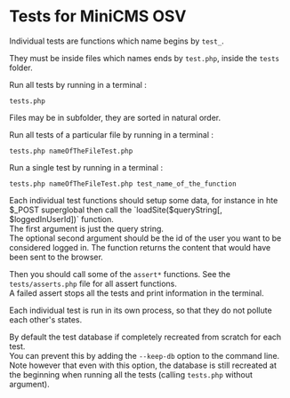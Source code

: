 # Tests for MiniCMS OSV

Individual tests are functions which name begins by `test_`.

They must be inside files which names ends by `test.php`, inside the `tests` folder.

Run all tests by running in a terminal :
```
tests.php
```
Files may be in subfolder, they are sorted in natural order.

Run all tests of a particular file by running in a terminal :
```
tests.php nameOfTheFileTest.php
```

Run a single test by running in a terminal :
```
tests.php nameOfTheFileTest.php test_name_of_the_function
```

Each individual test functions should setup some data, for instance in hte $_POST superglobal then call the `loadSite($queryString[, $loggedInUserId])` function.  
The first argument is just the query string.  
The optional second argument should be the id of the user you want to be considered logged in.
The function returns the content that would have been sent to the browser.  

Then you should call some of the `assert*` functions. See the `tests/asserts.php` file for all assert functions.  
A failed assert stops all the tests and print information in the terminal.

Each individual test is run in its own process, so that they do not pollute each other's states.

By default the test database if completely recreated from scratch for each test.  
You can prevent this by adding the `--keep-db` option to the command line.  
Note however that even with this option, the database is still recreated at the beginning when running all the tests (calling `tests.php` without argument).

